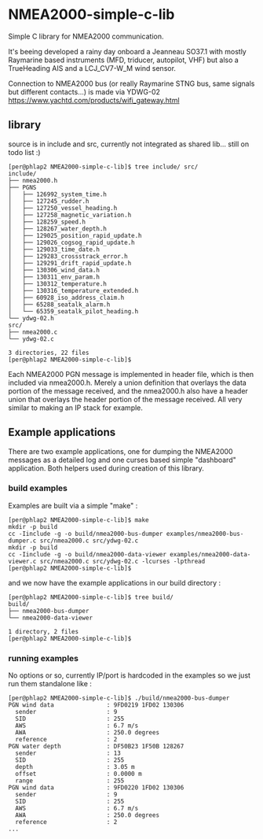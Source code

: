 # NMEA2000-simple-c-lib
Simple C library for NMEA2000 communication.

It's beeing developed a rainy day onboard a Jeanneau SO37.1 with mostly Raymarine based instruments
(MFD, triducer, autopilot, VHF) but also a TrueHeading AIS and a LCJ_CV7-W_M wind sensor.

Connection to NMEA2000 bus (or really Raymarine STNG bus, same signals but different contacts...)
is made via YDWG-02 https://www.yachtd.com/products/wifi_gateway.html

## library
source is in include and src, currently not integrated as shared lib... still on todo list :)

```
[per@phlap2 NMEA2000-simple-c-lib]$ tree include/ src/
include/
├── nmea2000.h
├── PGNS
│   ├── 126992_system_time.h
│   ├── 127245_rudder.h
│   ├── 127250_vessel_heading.h
│   ├── 127258_magnetic_variation.h
│   ├── 128259_speed.h
│   ├── 128267_water_depth.h
│   ├── 129025_position_rapid_update.h
│   ├── 129026_cogsog_rapid_update.h
│   ├── 129033_time_date.h
│   ├── 129283_crossstrack_error.h
│   ├── 129291_drift_rapid_update.h
│   ├── 130306_wind_data.h
│   ├── 130311_env_param.h
│   ├── 130312_temperature.h
│   ├── 130316_temperature_extended.h
│   ├── 60928_iso_address_claim.h
│   ├── 65288_seatalk_alarm.h
│   └── 65359_seatalk_pilot_heading.h
└── ydwg-02.h
src/
├── nmea2000.c
└── ydwg-02.c

3 directories, 22 files
[per@phlap2 NMEA2000-simple-c-lib]$
```

Each NMEA2000 PGN message is implemented in header file, which is then included via nmea2000.h.
Merely a union definition that overlays the data portion of the message received, and the nmea2000.h
also have a header union that overlays the header portion of the message received. All very similar
to making an IP stack for example.

## Example applications

There are two example applications, one for dumping the NMEA2000 messages as a detailed log
and one curses based simple "dashboard" application. Both helpers used during creation of this
library.

### build examples

Examples are built via a simple "make" :

```
[per@phlap2 NMEA2000-simple-c-lib]$ make
mkdir -p build
cc -Iinclude -g -o build/nmea2000-bus-dumper examples/nmea2000-bus-dumper.c src/nmea2000.c src/ydwg-02.c
mkdir -p build
cc -Iinclude -g -o build/nmea2000-data-viewer examples/nmea2000-data-viewer.c src/nmea2000.c src/ydwg-02.c -lcurses -lpthread
[per@phlap2 NMEA2000-simple-c-lib]$ 
```

and we now have the example applications in our build directory :

```
[per@phlap2 NMEA2000-simple-c-lib]$ tree build/
build/
├── nmea2000-bus-dumper
└── nmea2000-data-viewer

1 directory, 2 files
[per@phlap2 NMEA2000-simple-c-lib]$ 
```

### running examples

No options or so, currently IP/port is hardcoded in the examples so we just run them standalone like :
```
[per@phlap2 NMEA2000-simple-c-lib]$ ./build/nmea2000-bus-dumper 
PGN wind data               : 9FD0219 1FD02 130306
  sender                    : 9
  SID                       : 255
  AWS                       : 6.7 m/s
  AWA                       : 250.0 degrees
  reference                 : 2
PGN water depth             : DF50B23 1F50B 128267
  sender                    : 13
  SID                       : 255
  depth                     : 3.05 m
  offset                    : 0.0000 m
  range                     : 255
PGN wind data               : 9FD0220 1FD02 130306
  sender                    : 9
  SID                       : 255
  AWS                       : 6.7 m/s
  AWA                       : 250.0 degrees
  reference                 : 2
...
```
